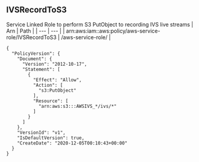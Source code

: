 
## IVSRecordToS3
Service Linked Role to perform S3 PutObject to recording IVS live streams
| Arn | Path |
| --- | --- |
| arn:aws:iam::aws:policy/aws-service-role/IVSRecordToS3 | /aws-service-role/ |
```
{
  "PolicyVersion": {
    "Document": {
      "Version": "2012-10-17",
      "Statement": [
        {
          "Effect": "Allow",
          "Action": [
            "s3:PutObject"
          ],
          "Resource": [
            "arn:aws:s3:::AWSIVS_*/ivs/*"
          ]
        }
      ]
    },
    "VersionId": "v1",
    "IsDefaultVersion": true,
    "CreateDate": "2020-12-05T00:10:43+00:00"
  }
}
```
